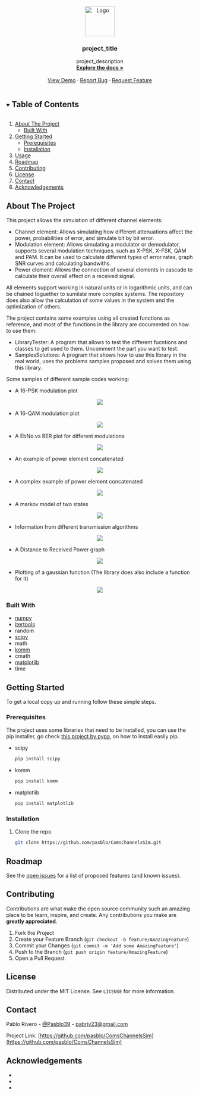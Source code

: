 <!-- PROJECT LOGO -->
<br />
<p align="center">
  <a href="https://github.com/pasblo/ComsChannelsSim">
    <img src="media/logo.png" alt="Logo" width="80" height="80">
  </a>

  <h3 align="center">project_title</h3>

  <p align="center">
    project_description
    <br />
    <a href="https://github.com/pasblo/ComsChannelsSim"><strong>Explore the docs »</strong></a>
    <br />
    <br />
    <a href="https://github.com/pasblo/ComsChannelsSim">View Demo</a>
    ·
    <a href="https://github.com/pasblo/ComsChannelsSim/issues">Report Bug</a>
    ·
    <a href="https://github.com/pasblo/ComsChannelsSim/issues">Request Feature</a>
  </p>
</p>



<!-- TABLE OF CONTENTS -->
<details open="open">
  <summary><h2 style="display: inline-block">Table of Contents</h2></summary>
  <ol>
    <li>
      <a href="#about-the-project">About The Project</a>
      <ul>
        <li><a href="#built-with">Built With</a></li>
      </ul>
    </li>
    <li>
      <a href="#getting-started">Getting Started</a>
      <ul>
        <li><a href="#prerequisites">Prerequisites</a></li>
        <li><a href="#installation">Installation</a></li>
      </ul>
    </li>
    <li><a href="#usage">Usage</a></li>
    <li><a href="#roadmap">Roadmap</a></li>
    <li><a href="#contributing">Contributing</a></li>
    <li><a href="#license">License</a></li>
    <li><a href="#contact">Contact</a></li>
    <li><a href="#acknowledgements">Acknowledgements</a></li>
  </ol>
</details>



<!-- ABOUT THE PROJECT -->
## About The Project

This project allows the simulation of different channel elements:
* Channel element: Allows simulating how different attenuations affect the power, probabilities of error, and simulate bit by bit error.
* Modulation element: Allows simulating a modulator or demodulator, supports several modulation techniques, such as X-PSK, X-FSK, QAM and PAM. It can be used to calculate different types of error rates, graph SNR curves and calculating bandwiths.
* Power element: Allows the connection of several elements in cascade to calculate their overall effect on a received signal.

All elements support working in natural units or in logarithmic units, and can be chained toguether to sumilate more complex systems.
The repository does also allow the calculation of some values in the system and the optimization of others.

The project contains some examples using all created functions as reference, and most of the functions in the library are documented on how to use them:
* LibraryTester: A program that allows to test the different fucntions and classes to get used to them. Uncomment the part you want to test.
* SamplesSolutions: A program that shows how to use this library in the real world, uses the problems samples proposed and solves them using this library.

Some samples of different sample codes working:

* A 16-PSK modulation plot
<p align="center">
  <img src="media/Constellation1.png">
</p>

* A 16-QAM modulation plot
<p align="center">
  <img src="media/Contellation2.png">
</p>

* A EbNo vs BER plot for different modulations
<p align="center">
  <img src="media/EbNo_BER.png">
</p>

* An example of power element concatenated
<p align="center">
  <img src="media/PowerElement.PNG">
</p>

* A complex example of power element concatenated
<p align="center">
  <img src="media/PowerElementComplex.PNG">
</p>

* A markov model of two states
<p align="center">
  <img src="media/MarkovModel.PNG">
</p>

* Information from different transmission algorithms
<p align="center">
  <img src="media/TransmissionAlgorithms.PNG">
</p>

* A Distance to Received Power graph
<p align="center">
  <img src="media/Distance_ReceivedPower.PNG">
</p>

* Plotting of a gaussian function (The library does also include a function for it)
<p align="center">
  <img src="media/GaussianCurve.png">
</p>

### Built With

* [numpy](https://github.com/numpy/numpy)
* [itertools](https://github.com/iter-tools/iter-tools)
* random
* [scipy](https://github.com/scipy/scipy)
* math
* [komm](https://github.com/rwnobrega/komm)
* cmath
* [matplotlib](https://github.com/matplotlib/matplotlib)
* time



<!-- GETTING STARTED -->
## Getting Started

To get a local copy up and running follow these simple steps.

### Prerequisites

The project uses some libraries that need to be installed, you can use the pip installer, go check <a href="https://github.com/pypa/get-pip">this project by pypa</a>, on how to install easily pip.
* scipy
  ```sh
  pip install scipy
  ```
* komm
  ```sh
  pip install komm
  ```
* matplotlib
  ```sh
  pip install matplotlib
  ```

### Installation

1. Clone the repo
   ```sh
   git clone https://github.com/pasblo/ComsChannelsSim.git
   ```



<!-- ROADMAP -->
## Roadmap

See the [open issues](https://github.com/pasblo/ComsChannelsSim/issues) for a list of proposed features (and known issues).



<!-- CONTRIBUTING -->
## Contributing

Contributions are what make the open source community such an amazing place to be learn, inspire, and create. Any contributions you make are **greatly appreciated**.

1. Fork the Project
2. Create your Feature Branch (`git checkout -b feature/AmazingFeature`)
3. Commit your Changes (`git commit -m 'Add some AmazingFeature'`)
4. Push to the Branch (`git push origin feature/AmazingFeature`)
5. Open a Pull Request



<!-- LICENSE -->
## License

Distributed under the MIT License. See `LICENSE` for more information.



<!-- CONTACT -->
## Contact

Pablo Rivero - [@Pasblo39](https://twitter.com/PabloRiveroLaz2) - pabriv23@gmail.com

Project Link: [https://github.com/pasblo/ComsChannelsSim](https://github.com/pasblo/ComsChannelsSim)



<!-- ACKNOWLEDGEMENTS -->
## Acknowledgements

* []()
* []()
* []()